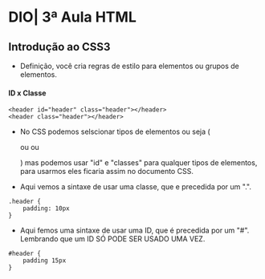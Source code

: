 # DIO| 3ª Aula HTML
## Introdução ao CSS3
- Definição, você cria regras de estilo para elementos ou grupos de elementos.
#### ID x Classe
```
<header id="header" class="header"></header>
<header class="header"></header>
```
- No CSS podemos selscionar tipos de elementos ou seja (<p> ou <a> ou <footer>) mas podemos usar "id" e "classes" para qualquer tipos de elementos, para usarmos eles ficaria assim no documento CSS.

- Aqui vemos a sintaxe de usar uma classe, que e precedida por um ".".
```
.header {
    padding: 10px
}
```
- Aqui femos uma sintaxe de usar uma ID, que é precedida por um "#". Lembrando que um ID SÓ PODE SER USADO UMA VEZ.
```
#header {
    padding 15px
}
``` 
